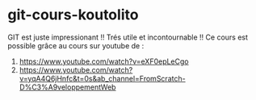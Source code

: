 # git-cours-koutolito

GIT est juste impressionant !! 
Trés utile et incontournable !!
Ce cours est possible grâce au cours sur youtube de : 
1.  https://www.youtube.com/watch?v=eXF0epLeCgo
1.  https://www.youtube.com/watch?v=yqA4Q6jHnfc&t=0s&ab_channel=FromScratch-D%C3%A9veloppementWeb
